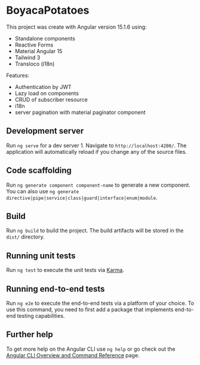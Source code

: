# BoyacaPotatoes

This project was create with Angular version 15.1.6 using:

- Standalone components
- Reactive Forms
- Material Angular 15
- Tailwind 3
- Transloco (i18n)

Features:

- Authentication by JWT
- Lazy load on components
- CRUD of subscriber resource
- i18n
- server pagination with material paginator component

## Development server

Run `ng serve` for a dev server 1. Navigate to `http://localhost:4200/`. The application will automatically reload if you change any of the source files.

## Code scaffolding

Run `ng generate component component-name` to generate a new component. You can also use `ng generate directive|pipe|service|class|guard|interface|enum|module`.

## Build

Run `ng build` to build the project. The build artifacts will be stored in the `dist/` directory.

## Running unit tests

Run `ng test` to execute the unit tests via [Karma](https://karma-runner.github.io).

## Running end-to-end tests

Run `ng e2e` to execute the end-to-end tests via a platform of your choice. To use this command, you need to first add a package that implements end-to-end testing capabilities.

## Further help

To get more help on the Angular CLI use `ng help` or go check out the [Angular CLI Overview and Command Reference](https://angular.io/cli) page.
